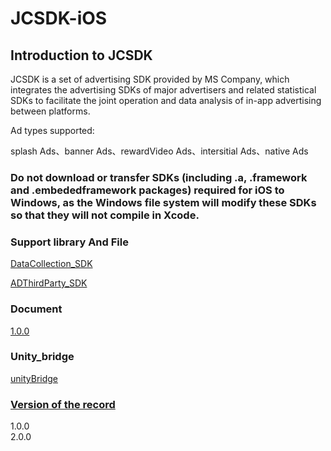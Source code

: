 # JCSDK-iOS
## Introduction to JCSDK

JCSDK is a set of advertising SDK provided by MS Company, which integrates the advertising SDKs of major advertisers and related statistical SDKs to facilitate the joint operation and data analysis of in-app advertising between platforms.

Ad types supported:

splash Ads、banner Ads、rewardVideo Ads、intersitial Ads、native Ads
 
### Do not download or transfer SDKs (including .a, .framework and .embededframework packages) required for iOS to Windows, as the Windows file system will modify these SDKs so that they will not compile in Xcode.

### Support library And File
[DataCollection_SDK](https://github.com/Romambo/DataCollection_SDK)

[ADThirdParty_SDK](https://github.com/Romambo/ADThirdParty_SDK)

### Document
[1.0.0](https://github.com/Romambo/JCSDK_DocumentFile)

### Unity_bridge
[unityBridge](https://github.com/Romambo/JCSDK_DocumentFile/blob/main/IOS_UnityBridge.zip)

### [Version of the record](https://github.com/Romambo/JCSDK_DocumentFile/blob/main/README.md)

1.0.0  
2.0.0  

